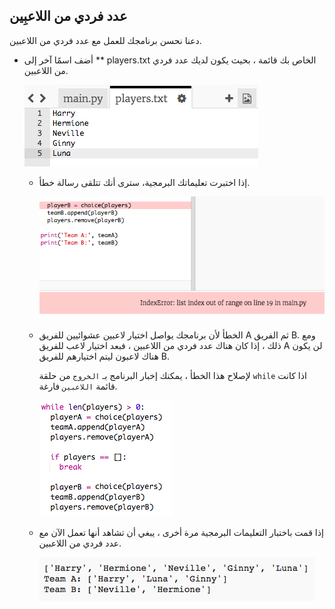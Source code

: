 ## عدد فردي من اللاعبِين

دعنا نحسن برنامجك للعمل مع عدد فردي من اللاعبين.

+ أضف اسمًا آخر إلى ** players.txt الخاص بك </code> قائمة ، بحيث يكون لديك عدد فردي من اللاعبين.</p> 
    
    ![لقطة الشاشة](images/team-luna.png)</li> 
    
    + إذا اختبرت تعليماتك البرمجية، سترى أنك تتلقى رسالة خطأ.
        
        ![لقطة الشاشة](images/team-error.png)
    
    + الخطأ لأن برنامجك يواصل اختيار لاعبين عشوائيين للفريق A ثم الفريق B. ومع ذلك ، إذا كان هناك عدد فردي من اللاعبين ، فبعد اختيار لاعب للفريق A لن يكون هناك لاعبون ليتم اختيارهم للفريق B.
        
        لإصلاح هذا الخطأ ، يمكنك إخبار البرنامج بـ `الخروج` من حلقة `while` اذا كانت قائمة `اللاعبين` فارغة.
        
        ![لقطة الشاشة](images/team-fix.png)
    
    + إذا قمت باختبار التعليمات البرمجية مرة أخرى ، يبغي أن تشاهد أنها تعمل الآن مع عدد فردي من اللاعبين.
        
        ![لقطة الشاشة](images/team-fix-test.png)</ul>